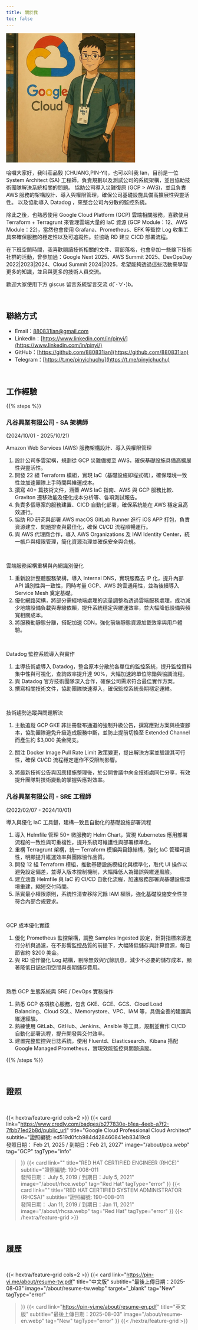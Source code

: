 ```yaml
---
title: 關於我
toc: false
---
```


<img src="/images/logo.webp" width="350" />

<br>

哈囉大家好，我叫莊品毅 (CHUANG,PIN-YI)，也可以叫我 Ian，目前是一位 System Architect (SA) 工程師，負責規劃以及測試公司的系統架構，並且協助技術團隊解決系統相關的問題。
協助公司導入災難復原 (GCP > AWS)，並且負責 AWS 服務的架構設計、導入與權限管理，確保公司基礎設施具備高擴展性與靈活性。
以及協助導入 Datadog ，來整合公司內分散的監控系統。

除此之後，也熟悉使用 Google Cloud Platform (GCP) 雲端相關服務，喜歡使用 Terraform + Terragrunt 來管理雲端大量的 IaC 資源 (GCP Module：12、AWS Module：22)，當然也會使用 Grafana、Prometheus、EFK 等監控 Log 收集工具來確保服務的穩定性以及可追蹤性。並協助 RD 建立 CICD 部署流程。

在下班空閒時間，我喜歡閱讀技術相關的文件、寫部落格，也會參加一些線下技術社群的活動，曾參加過：Google Next 2025、AWS Summit 2025、DevOpsDay 2022|2023|2024、Cloud Summit 2024|2025，希望能夠透過這些活動來學習更多的知識，並且與更多的技術人員交流。

歡迎大家使用下方 giscus 留言系統留言交流 d(`･∀･)b。

<br>

## 聯絡方式

- Email：[880831ian@gmail.com](880831ian@gmail.com)
- LinkedIn：[https://www.linkedin.com/in/pinyi/](https://www.linkedin.com/in/pinyi/)
- GitHub：[https://github.com/880831ian](https://github.com/880831ian)
- Telegram：[https://t.me/pinyichuchu](https://t.me/pinyichuchu)

<br>

## 工作經驗

{{% steps %}}

### 凡谷興業有限公司 - SA 架構師

(2024/10/01 - 2025/10/21)

Amazon Web Services (AWS) 服務架構設計、導入與權限管理
1. 設計公司多雲架構，規劃從 GCP 災難備援至 AWS，確保基礎設施具備高擴展性與靈活性。
2. 開發 22 組 Terraform 模組，實現 IaC（基礎設施即程式碼），確保環境一致性並加速團隊上手時間與維運成本。
3. 撰寫 40+ 篇技術文件，涵蓋 AWS IaC 指南、AWS 與 GCP 服務比較、Graviton 遷移效能及優化成本分析等、各項測試報告。
4. 負責多個專案的服務建置、CICD 自動化部署，確保系統能在 AWS 穩定且高效運行。
5. 協助 RD 研究與部署 AWS macOS GitLab Runner 進行 iOS APP 打包，負責資源建立、問題排查與最佳化，確保 CI/CD 流程順暢運行。
6. 與 AWS 代理商合作，導入 AWS Organizations 及 IAM Identity Center，統一帳戶與權限管理，簡化資源治理並確保安全與合規。

<br>

雲端服務架構重構與內網識別優化
1. 重新設計整體服務架構，導入 Internal DNS，實現服務去 IP 化，提升內部 API 識別性與一致性，同時考量 GCP、AWS 跨雲通用性，並為後續導入 Service Mesh 奠定基礎。
2. 優化網路架構，將部分需經地端處理的流量調整為透過雲端服務處理，成功減少地端設備負載與專線依賴，提升系統穩定與維運效率，並大幅降低設備與頻寬相關成本。
3. 將服務動靜態分離，搭配加速 CDN，強化前端靜態資源加載效率與用戶體驗。

<br>

Datadog 監控系統導入與實作
1. 主導技術處導入 Datadog，整合原本分散於各單位的監控系統，提升監控資料集中性與可視化，查詢效率提升達 90%，大幅加速跨單位除錯與協調流程。
2. 與 Datadog 官方技術團隊深入合作，確保公司需求符合最佳實作方案。
3. 撰寫相關技術文件，協助團隊快速導入，確保監控系統長期穩定運維。

<br>

技術趨勢追蹤與問題解決
1. 主動追蹤 GCP GKE 非註冊發布通道的強制升級公告，撰寫應對方案與檢查腳本，協助團隊避免升級造成服務中斷，並防止提前切換至 Extended Channel 而產生約 $3,000 美金開支。

2. 關注 Docker Image Pull Rate Limit 政策變更，提出解決方案並驗證其可行性，確保 CI/CD 流程穩定運作不受限制影響。
3. 將最新技術公告與因應措施整理後，於公開會議中向全技術處同仁分享，有效提升團隊對技術變動的掌握與應對效率。

### 凡谷興業有限公司 - SRE 工程師

(2022/02/07 - 2024/10/01)

導入與優化 IaC 工具鏈，建構一致且自動化的基礎設施部署流程
1. 導入 Helmfile 管理 50+ 微服務的 Helm Chart，實現 Kubernetes 應用部署流程的一致性與可重複性，提升系統可維護性與部署標準化。
2. 重構 Terragrunt 架構，統一 Terraform 模組與目錄結構，強化 IaC 管理可讀性，明顯提升維運效率與團隊協作品質。
3. 開發 12 組 Terraform 模組，推動基礎設施模組化與標準化，取代 UI 操作以避免設定偏差，並導入版本控制機制，大幅降低人為錯誤與維運風險。
4. 建立涵蓋 Helmfile 與 IaC 的 CI/CD 自動化流程，加速服務部署與基礎設施環境重建，縮短交付時間。
5. 落實最小權限原則，系統性清查移除冗餘 IAM 權限，強化基礎設施安全性並符合內部合規要求。

<br>

GCP 成本優化實踐
1. 優化 Prometheus 監控架構，調整 Samples Ingested 設定，針對指標來源進行分析與過濾，在不影響監控品質的前提下，大幅降低儲存與計算資源，每日節省約 $200 美金。
2. 與 RD 協作優化 Log 結構，剔除無效與冗餘訊息，減少不必要的儲存成本，顯著降低日誌佔用空間與長期儲存費用。

<br>

熟悉 GCP 生態系統與 SRE / DevOps 實務操作
1. 熟悉 GCP 各項核心服務，包含 GKE、GCE、GCS、Cloud Load Balancing、Cloud SQL、Memorystore、VPC、IAM 等，具備全善的建置與維運經驗。
2. 熟練使用 GitLab、GitHub、Jenkins、Ansible 等工具，規劃並實作 CI/CD 自動化部署流程，提升開發與交付效率。
3. 建置完整監控與日誌系統，使用 Fluentd、Elasticsearch、Kibana 搭配 Google Managed Prometheus，實現效能監控與問題追蹤。


{{% /steps %}}

<br>

## 證照

<br>

{{< hextra/feature-grid cols=2 >}}
{{< card
  link="https://www.credly.com/badges/b277830e-b1ea-4eeb-a7f2-7fbb71ed2b8d/public_url"
  title="Google Cloud Professional Cloud Architect"
  subtitle="證照編號: ed519d0fcb984d428460841eb83419c8 <br>發照日期： Feb 21, 2025 / 到期日：Feb 21, 2027"
  image="/about/pca.webp"
  tag="GCP" tagType="info"
>}}
{{< card
  link=""
  title="RED HAT CERTIFIED ENGINEER (RHCE)"
  subtitle="證照編號: 190-008-011 <br>發照日期： July 5, 2019 / 到期日：July 5, 2021"
  image="/about/rhce.webp"
  tag="Red Hat" tagType="error"
>}}
{{< card
  link=""
  title="RED HAT CERTIFIED SYSTEM ADMINISTRATOR (RHCSA)"
  subtitle="證照編號: 190-008-011 <br>發照日期： Jan 11, 2019 / 到期日：Jan 11, 2021"
  image="/about/rhcsa.webp"
  tag="Red Hat" tagType="error"
>}}
{{< /hextra/feature-grid >}}

<br>

## 履歷

<br>

{{< hextra/feature-grid cols=2 >}}
{{< card
  link="https://pin-yi.me/about/resume-tw.pdf"
  title="中文版"
  subtitle="最後上傳日期：2025-08-03"
  image="/about/resume-tw.webp"
  target="_blank"
  tag="New" tagType="error"
>}}
{{< card
  link="https://pin-yi.me/about/resume-en.pdf"
  title="英文版"
  subtitle="最後上傳日期：2025-08-03"
  image="/about/resume-en.webp"
  tag="New" tagType="error"
>}}
{{< /hextra/feature-grid >}}